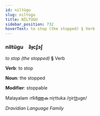 ```yaml
---
id: niltügu
slug: niltügu
title: NİLTÜGU
sidebar_position: 732
hoverText: to stop (the stopped) § Verb
---
```


### niltügu&emsp;<span kind="abugida">ƨ͊ɟcʄꜿʃ</span>

*to stop (the stopped)* **§** Verb

**Verb**: to stop

**Noun**: the stopped

**Modifier**: stoppable

Malayalam നിർത്തുക niṟttuka /n̪irt̪t̪uɡɐ/

*Dravidian Language Family*